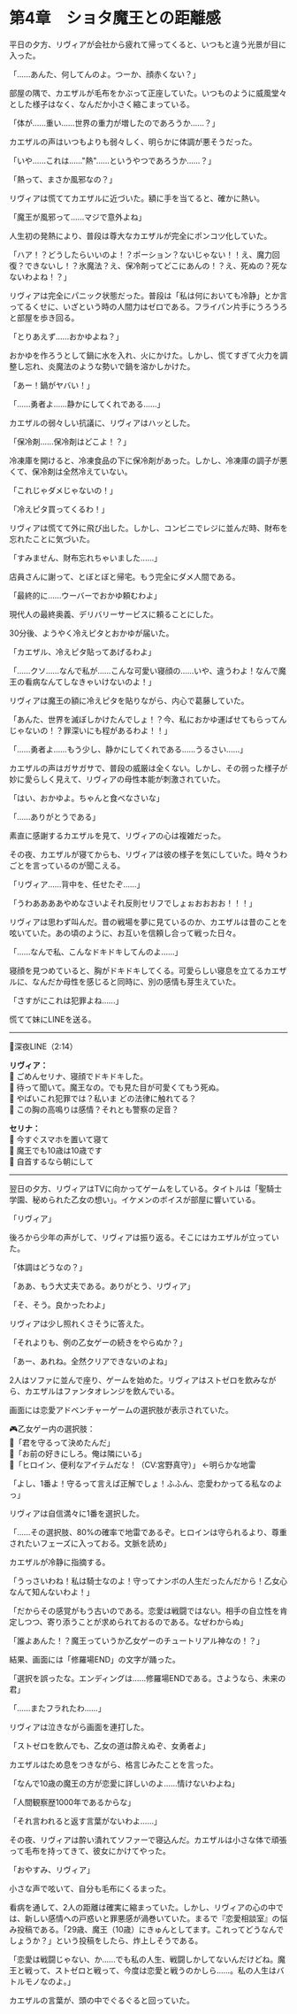 # 第4章　ショタ魔王との距離感

平日の夕方、リヴィアが会社から疲れて帰ってくると、いつもと違う光景が目に入った。

「......あんた、何してんのよ。つーか、顔赤くない？」

部屋の隅で、カエザルが毛布をかぶって正座していた。いつものように威風堂々とした様子はなく、なんだか小さく縮こまっている。

「体が......重い......世界の重力が増したのであろうか......？」

カエザルの声はいつもよりも弱々しく、明らかに体調が悪そうだった。

「いや......これは......"熱"......というやつであろうか......？」

「熱って、まさか風邪なの？」

リヴィアは慌ててカエザルに近づいた。額に手を当てると、確かに熱い。

「魔王が風邪って......マジで意外よね」

人生初の発熱により、普段は尊大なカエザルが完全にポンコツ化していた。

「ハア！？どうしたらいいのよ！？ポーション？ないじゃない！！え、魔力回復？できないし！？氷魔法？え、保冷剤ってどこにあんの！？え、死ぬの？死なないわよね！？」

リヴィアは完全にパニック状態だった。普段は「私は何においても冷静」とか言ってるくせに、いざという時の人間力はゼロである。フライパン片手にうろうろと部屋を歩き回る。

「とりあえず......おかゆよね？」

おかゆを作ろうとして鍋に水を入れ、火にかけた。しかし、慌てすぎて火力を調整し忘れ、炎魔法のような勢いで鍋を溶かしかけた。

「あー！鍋がヤバい！」

「......勇者よ......静かにしてくれである......」

カエザルの弱々しい抗議に、リヴィアはハッとした。

「保冷剤......保冷剤はどこよ！？」

冷凍庫を開けると、冷凍食品の下に保冷剤があった。しかし、冷凍庫の調子が悪くて、保冷剤は全然冷えていない。

「これじゃダメじゃないの！」

「冷えピタ買ってくるわ！」

リヴィアは慌てて外に飛び出した。しかし、コンビニでレジに並んだ時、財布を忘れたことに気づいた。

「すみません、財布忘れちゃいました......」

店員さんに謝って、とぼとぼと帰宅。もう完全にダメ人間である。

「最終的に......ウーバーでおかゆ頼むわよ」

現代人の最終奥義、デリバリーサービスに頼ることにした。

30分後、ようやく冷えピタとおかゆが届いた。

「カエザル、冷えピタ貼ってあげるわよ」

「......クソ......なんで私が......こんな可愛い寝顔の......いや、違うわよ！なんで魔王の看病なんてしなきゃいけないのよ！」

リヴィアは魔王の額に冷えピタを貼りながら、内心で葛藤していた。

「あんた、世界を滅ぼしかけたんでしょ！？今、私におかゆ運ばせてもらってんじゃないの！？罪深いにも程があるわよ！！」

「......勇者よ......もう少し、静かにしてくれである......うるさい......」

カエザルの声はガサガサで、普段の威厳は全くない。しかし、その弱った様子が妙に愛らしく見えて、リヴィアの母性本能が刺激されていた。

「はい、おかゆよ。ちゃんと食べなさいな」

「......ありがとうである」

素直に感謝するカエザルを見て、リヴィアの心は複雑だった。

その夜、カエザルが寝てからも、リヴィアは彼の様子を気にしていた。時々うわごとを言っているのが聞こえる。

「リヴィア......背中を、任せたぞ......」

「うわああああやめなさいよそれ反則セリフでしょぉおおおお！！！」

リヴィアは思わず叫んだ。昔の戦場を夢に見ているのか、カエザルは昔のことを呟いていた。あの頃のように、お互いを信頼し合って戦った日々。

「......なんで私、こんなドキドキしてんのよ......」

寝顔を見つめていると、胸がドキドキしてくる。可愛らしい寝息を立てるカエザルに、なんだか母性を感じると同時に、別の感情も芽生えていた。

「さすがにこれは犯罪よね......」

慌てて妹にLINEを送る。

---

📱深夜LINE（2:14）

**リヴィア：**  
💫 ごめんセリナ、寝顔でドキドキした。  
💫 待って聞いて。魔王なの。でも見た目が可愛くてもう死ぬ。  
💫 やばいこれ犯罪では？私いま どの法律に触れてる？  
💫 この胸の高鳴りは感情？それとも警察の足音？  

**セリナ：**  
🧊 今すぐスマホを置いて寝て  
🧊 魔王でも10歳は10歳です  
🧊 自首するなら朝にして  

---

翌日の夕方、リヴィアはTVに向かってゲームをしている。タイトルは「聖騎士学園、秘められた乙女の想い」。イケメンのボイスが部屋に響いている。

「リヴィア」

後ろから少年の声がして、リヴィアは振り返る。そこにはカエザルが立っていた。

「体調はどうなの？」

「ああ、もう大丈夫である。ありがとう、リヴィア」

「そ、そう。良かったわよ」

リヴィアは少し照れくさそうに答えた。

「それよりも、例の乙女ゲーの続きをやらぬか？」

「あー、あれね。全然クリアできないのよね」

2人はソファに並んで座り、ゲームを始めた。リヴィアはストゼロを飲みながら、カエザルはファンタオレンジを飲んでいる。

画面には恋愛アドベンチャーゲームの選択肢が表示されていた。

🎮乙女ゲー内の選択肢：  
💬「君を守るって決めたんだ」  
💬「お前の好きにしろ。俺は隣にいる」  
💬「ヒロイン、便利なアイテムだな！（CV:宮野真守）」 ←明らかな地雷

「よし、1番よ！守るって言えば正解でしょ！ふふん、恋愛わかってる私なのよっ」

リヴィアは自信満々に1番を選択した。

「......その選択肢、80%の確率で地雷であるぞ。ヒロインは守られるより、尊重されたいフェーズに入っておる。文脈を読め」

カエザルが冷静に指摘する。

「うっさいわね！私は騎士なのよ！守ってナンボの人生だったんだから！乙女心なんて知んないわよ！」

「だからその感覚がもう古いのである。恋愛は戦闘ではない。相手の自立性を肯定しつつ、寄り添うことが求められておるのである。なぜわからぬ」

「誰よあんた！？魔王っていうか乙女ゲーのチュートリアル神なの！？」

結果、画面には「修羅場END」の文字が踊った。

「選択を誤ったな。エンディングは......修羅場ENDである。さようなら、未来の君」

「......またフラれたわ......」

リヴィアは泣きながら画面を連打した。

「ストゼロを飲んでも、乙女の道は酔えぬぞ、女勇者よ」

カエザルはため息をつきながら、格言じみたことを言った。

「なんで10歳の魔王の方が恋愛に詳しいのよ......情けないわよね」

「人間観察歴1000年であるからな」

「それ言われると返す言葉がないわよ......」

その夜、リヴィアは酔い潰れてソファーで寝込んだ。カエザルは小さな体で頑張って毛布を持ってきて、彼女にかけてやった。

「おやすみ、リヴィア」

小さな声で呟いて、自分も毛布にくるまった。

看病を通して、2人の距離は確実に縮まっていた。しかし、リヴィアの心の中では、新しい感情への戸惑いと罪悪感が渦巻いていた。まるで『恋愛相談室』の悩み投稿である。「29歳、魔王（10歳）にきゅんとしてます。これってどうなんでしょうか？」という投稿をしたら、炸上しそうである。

「恋愛は戦闘じゃない、か......でも私の人生、戦闘しかしてないんだけどね。魔王と戦って、ストゼロと戦って、今度は恋愛と戦うのかしら......。私の人生はバトルモノなのよ。」

カエザルの言葉が、頭の中でぐるぐると回っていた。
